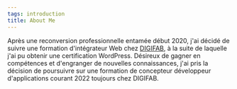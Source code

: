 ```yaml
---
tags: introduction
title: About Me
---
```


Après une reconversion professionnelle entamée début 2020, j'ai décidé de suivre une formation d'intégrateur Web chez <a href="https://digifab.fr/">DIGIFAB</a>, à la suite de laquelle j'ai pu obtenir une certification WordPress. Désireux de gagner en compétences et d'engranger de nouvelles connaissances, j'ai pris la décision de poursuivre sur une formation de concepteur développeur d'applications courant 2022 toujours chez DIGIFAB.
